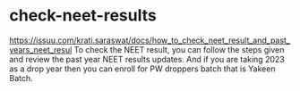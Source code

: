 # check-neet-results
https://issuu.com/krati.saraswat/docs/how_to_check_neet_result_and_past_years_neet_resul To check the NEET result, you can follow the steps given and review the past year NEET results updates. And if you are taking 2023 as a drop year then you can enroll for PW droppers batch that is Yakeen Batch.
